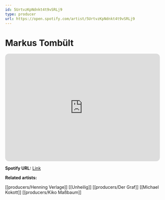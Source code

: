 ```yaml
---
id: 5UrtvzKpNdnkt4t9vSRLj9
type: producer
url: https://open.spotify.com/artist/5UrtvzKpNdnkt4t9vSRLj9
---
```

# Markus Tombült

<iframe style="border-radius:12px" src="https://open.spotify.com/embed/artist/5UrtvzKpNdnkt4t9vSRLj9" width="100%" height="352" frameBorder="0" allowfullscreen="" allow="autoplay; clipboard-write; encrypted-media; fullscreen; picture-in-picture" loading="lazy"></iframe>

**Spotify URL:** [Link](https://open.spotify.com/artist/5UrtvzKpNdnkt4t9vSRLj9)

**Related artists:**

[[producers/Henning Verlage]]
[[Unheilig]]
[[producers/Der Graf]]
[[Michael Kokott]]
[[producers/Kiko Maßbaum]]
